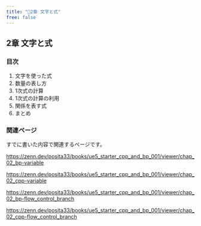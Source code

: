 ```yaml
---
title: "🔽2章 文字と式"
free: false
---
```


## 2章 文字と式

### 目次

1. 文字を使った式
2. 数量の表し方
3. 1次式の計算
4. 1次式の計算の利用
5. 関係を表す式
6. まとめ

### 関連ページ

すでに書いた内容で関連するページです。

https://zenn.dev/posita33/books/ue5_starter_cpp_and_bp_001/viewer/chap_02_bp-variable

https://zenn.dev/posita33/books/ue5_starter_cpp_and_bp_001/viewer/chap_02_cpp-variable

https://zenn.dev/posita33/books/ue5_starter_cpp_and_bp_001/viewer/chap_02_bp-flow_control_branch

https://zenn.dev/posita33/books/ue5_starter_cpp_and_bp_001/viewer/chap_02_cpp-flow_control_branch
